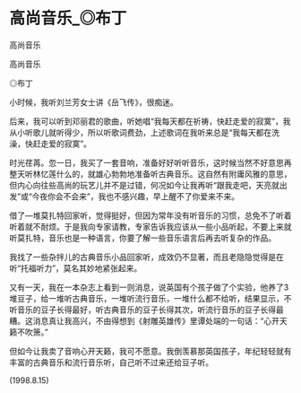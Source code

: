 # 高尚音乐_◎布丁

高尚音乐

高尚音乐

◎布丁

小时候，我听刘兰芳女士讲《岳飞传》，很痴迷。

后来，我可以听到邓丽君的歌曲，听她唱“我每天都在祈祷，快赶走爱的寂寞”，我从小听歌儿就听得少，所以听歌词费劲，上述歌词在我听来总是“我每天都在洗澡，快赶走爱的寂寞”。

时光荏苒。忽一日，我买了一套音响，准备好好听听音乐，这时候当然不好意思再整天听林忆莲什么的，就雄心勃勃地准备听古典音乐。这自然有附庸风雅的意思，但内心向往些高尚的玩艺儿并不是过错，何况如今让我再听“跟我走吧，天亮就出发”或“今夜你会不会来”，我也不感兴趣，早上醒不了你爱来不来。

借了—堆莫扎特回家听，觉得挺好，但因为常年没有听音乐的习惯，总免不了听着听着就不耐烦。于是我向专家请教，专家告诉我应该从一些小品听起，不要上来就听莫扎特，音乐也是一种语言，你要了解一些音乐语言后再去听复杂的作品。

我找了一些杂拌儿的古典音乐小品回家听，成效仍不显著，而且老隐隐觉得是在听“托福听力”，莫名其妙地紧张起来。

又有一天，我在一本杂志上看到一则消息，说英国有个孩子做了个实验，他养了3堆豆子，给一堆听古典音乐，一堆听流行音乐，一堆什么都不给听，结果显示，不听音乐的豆子长得最好，听古典音乐的豆子长得其次，听流行音乐的豆子长得最糟。这消息真让我高兴，不由得想到《射雕英雄传》里谭处端的一句话：“心开天籁不吹箫。”

但如今让我卖了音响心开天籁，我可不愿意。我倒羡慕那英国孩子，年纪轻轻就有丰富的古典音乐和流行音乐听，自己听不过来还给豆子听。

(1998.8.15)